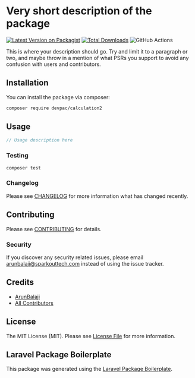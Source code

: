 # Very short description of the package

[![Latest Version on Packagist](https://img.shields.io/packagist/v/devpac/calculation2.svg?style=flat-square)](https://packagist.org/packages/devpac/calculation2)
[![Total Downloads](https://img.shields.io/packagist/dt/devpac/calculation2.svg?style=flat-square)](https://packagist.org/packages/devpac/calculation2)
![GitHub Actions](https://github.com/devpac/calculation2/actions/workflows/main.yml/badge.svg)

This is where your description should go. Try and limit it to a paragraph or two, and maybe throw in a mention of what PSRs you support to avoid any confusion with users and contributors.

## Installation

You can install the package via composer:

```bash
composer require devpac/calculation2
```

## Usage

```php
// Usage description here
```

### Testing

```bash
composer test
```

### Changelog

Please see [CHANGELOG](CHANGELOG.md) for more information what has changed recently.

## Contributing

Please see [CONTRIBUTING](CONTRIBUTING.md) for details.

### Security

If you discover any security related issues, please email arunbalaji@sparkouttech.com instead of using the issue tracker.

## Credits

-   [ArunBalaji](https://github.com/devpac)
-   [All Contributors](../../contributors)

## License

The MIT License (MIT). Please see [License File](LICENSE.md) for more information.

## Laravel Package Boilerplate

This package was generated using the [Laravel Package Boilerplate](https://laravelpackageboilerplate.com).
